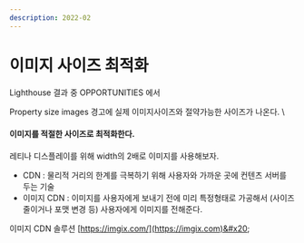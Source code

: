```yaml
---
description: 2022-02
---
```


# 이미지 사이즈 최적화

Lighthouse 결과 중 OPPORTUNITIES 에서&#x20;

Property size images 경고에 실제 이미지사이즈와 절약가능한 사이즈가 나온다. \


#### 이미지를 적절한 사이즈로 최적화한다. 

레티나 디스플레이를 위해 width의 2배로  이미지를 사용해보자.

* CDN : 물리적 거리의 한계를 극복하기 위해 사용자와 가까운 곳에 컨텐츠 서버를 두는 기술&#x20;
* 이미지 CDN : 이미지를 사용자에게 보내기 전에 미리 특정형태로 가공해서 (사이즈 줄이거나 포맷 변경 등) 사용자에게 이미지를 전해준다.&#x20;

이미지 CDN 솔루션 [https://imgix.com/](https://imgix.com)&#x20;
